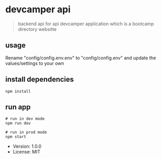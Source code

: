 # devcamper api

> backend api for api devcamper application which is a bootcamp directory websitte

## usage

Rename "config/config.env.env" to "config/config.env" and update the values/settings to your own

## install dependencies
```
npm install
```

## run app
```
# run in dev mode
npm run dev

# run in prod mode
npm start
```
- Version: 1.0.0
- License: MIT


